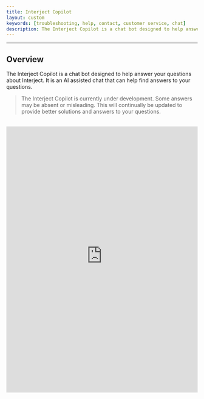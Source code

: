 ```yaml
---
title: Interject Copilot
layout: custom
keywords: [troubleshooting, help, contact, customer service, chat]
description: The Interject Copilot is a chat bot designed to help answer your questions about Interject
---
```

* * *

## Overview

The Interject Copilot is a chat bot designed to help answer your questions about Interject. It is an AI assisted chat that can help find answers to your questions. 

<blockquote class=highlight_note>
 The Interject Copilot is currently under development. Some answers may be absent or misleading. This will continually be updated to provide better solutions and answers to your questions.
 </blockquote>
<br>

<iframe src="https://copilotstudio.microsoft.com/environments/Default-c74608d7-a455-4a73-ae9a-3139fd8e835b/bots/cr155_interjectCopilotChat/webchat?__version__=2" frameborder="0" style="width: 100%; height: 700px;"></iframe>

